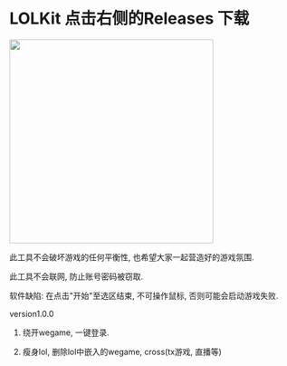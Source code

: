 # LOLKit 点击右侧的Releases 下载
<img src="https://user-images.githubusercontent.com/63570520/188358516-ed973c7a-3d80-4bdd-88c8-317f7cc6c8c5.png" width="360px">

此工具不会破坏游戏的任何平衡性, 也希望大家一起营造好的游戏氛围.

此工具不会联网, 防止账号密码被窃取.

软件缺陷: 在点击"开始"至选区结束, 不可操作鼠标, 否则可能会启动游戏失败.

version1.0.0

1. 绕开wegame, 一键登录.

2. 瘦身lol, 删除lol中嵌入的wegame, cross(tx游戏, 直播等)


